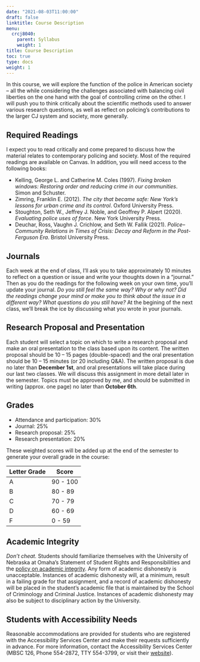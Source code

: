 ```yaml
---
date: "2021-08-03T11:00:00"
draft: false
linktitle: Course Description
menu:
  crcj8040:
    parent: Syllabus
    weight: 1
title: Course Description
toc: true
type: docs
weight: 1
---
```


In this course, we will explore the function of the police in American society – all the while considering the challenges associated with balancing civil liberties on the one hand with the goal of controlling crime on the other. I will push you to think critically about the scientific methods used to answer various research questions, as well as reflect on policing’s contributions to the larger CJ system and society, more generally.

## Required Readings

I expect you to read critically and come prepared to discuss how the material relates to contemporary policing and society. Most of the required readings are available on Canvas. In addition, you will need access to the following books:

* Kelling, George L. and Catherine M. Coles (1997). *Fixing broken windows: Restoring order and reducing crime in our communities*. Simon and Schuster.
* Zimring, Franklin E. (2012). *The city that became safe: New York’s lessons for urban crime and its control*. Oxford University Press.
* Stoughton, Seth W., Jeffrey J. Noble, and Geoffrey P. Alpert (2020). *Evaluating police uses of force*. New York University Press.
* Deuchar, Ross, Vaughn J. Crichlow, and Seth W. Fallik (2021). *Police–Community Relations in Times of Crisis: Decay and Reform in the Post-Ferguson Era*. Bristol University Press.

## Journals

Each week at the end of class, I’ll ask you to take approximately 10 minutes to reflect on a question or issue and write your thoughts down in a “journal.” Then as you do the readings for the following week on your own time, you’ll update your journal. *Do you still feel the same way? Why or why not? Did the readings change your mind or make you to think about the issue in a different way? What questions do you still have?* At the begining of the next class, we’ll break the ice by discussing what you wrote in your journals.

## Research Proposal and Presentation

Each student will select a topic on which to write a research proposal and make an oral presentation to the class based upon its content. The written proposal should be 10 – 15 pages (double-spaced) and the oral presentation should be 10 – 15 minutes (or 20 including Q&A). The written proposal is due no later than **December 1st**, and oral presentations will take place during our last two classes. We will discuss this assignment in more detail later in the semester. Topics must be approved by me, and should be submitted in writing (approx. one page) no later than **October 6th**.

## Grades 

* Attendance and participation: 30%
* Journal: 25%
* Research proposal: 25%
* Research presentation: 20%

These weighted scores will be added up at the end of the semester to generate your overall grade in the course:

Letter Grade  |  Score
------------- | -------
A             | 90 - 100
B             | 80 - 89
C             | 70 - 79
D             | 60 - 69
F             | 0 - 59

## Academic Integrity

*Don’t cheat.* Students should familiarize themselves with the University of Nebraska at Omaha’s Statement of Student Rights and Responsibilities and the [policy on academic integrity](https://www.unomaha.edu/student-life/student-conduct-and-community-standards/policies/academic-integrity.php). Any form of academic dishonesty is unacceptable. Instances of academic dishonesty will, at a minimum, result in a failing grade for that assignment, and a record of academic dishonesty will be placed in the student’s academic file that is maintained by the School of Criminology and Criminal Justice. Instances of academic dishonesty may also be subject to disciplinary action by the University.

## Students with Accessibility Needs

Reasonable accommodations are provided for students who are registered with the Accessibility Services Center and make their requests sufficiently in advance. For more information, contact the Accessibility Services Center (MBSC 126, Phone 554-2872, TTY 554-3799, or visit their [website](https://www.unomaha.edu/student-life/inclusion/disability-services/index.php)).